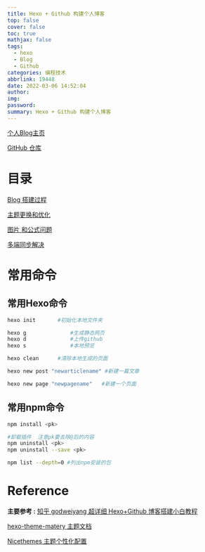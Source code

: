 ```yaml
---
title: Hexo + Github 构建个人博客
top: false
cover: false
toc: true
mathjax: false
tags:
  - hexo
  - Blog
  - Github
categories: 编程技术
abbrlink: 19448
date: 2022-03-06 14:52:04
author:
img:
password:
summary: Hexo + Github 构建个人博客
---
```


[个人Blog主页](https://bewatermyfriend7.github.io/)

[GitHub 仓库](https://github.com/BeWaterMyFriend7/BeWaterMyFriend7.github.io) 

# 目录

[Blog 搭建过程](https://bewatermyfriend7.github.io/2022/03/06/th-blog-002/)

[主题更换和优化](https://bewatermyfriend7.github.io/2022/03/06/th-blog-003/)

[ 图片 和公式问题](https://bewatermyfriend7.github.io/2022/03/06/th-blog-004/)

[多端同步解决](https://bewatermyfriend7.github.io/2022/03/06/th-blog-005/)

# 常用命令

## 常用Hexo命令

```bash
hexo init 		#初始化本地文件夹

hexo g 				#生成静态网页
hexo d				#上传github
hexo s				#本地预览

hexo clean 		#清除本地生成的页面

hexo new post "newarticlename" #新建一篇文章

hexo new page "newpagename"   #新建一个页面
```

## 常用npm命令

```bash
npm install <pk>

#卸载插件  注意pk要去除@后的内容
npm uninstall <pk>
npm uninstall --save <pk>

npm list --depth=0 #列出npm安装的包
```

# Reference

**主要参考 :**  [知乎 godweiyang 超详细 Hexo+Github 博客搭建小白教程](https://zhuanlan.zhihu.com/p/35668237)

[hexo-theme-matery 主题文档](https://github.com/blinkfox/hexo-theme-matery/blob/develop/README_CN.md)

[Nicethemes 主题个性化配置](http://nicethemes.cn/news/txtlist_i35928v.html)
